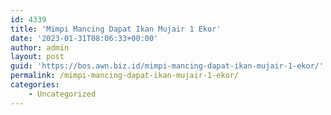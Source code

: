 ```yaml
---
id: 4339
title: 'Mimpi Mancing Dapat Ikan Mujair 1 Ekor'
date: '2023-01-31T08:06:33+00:00'
author: admin
layout: post
guid: 'https://bos.awn.biz.id/mimpi-mancing-dapat-ikan-mujair-1-ekor/'
permalink: /mimpi-mancing-dapat-ikan-mujair-1-ekor/
categories:
    - Uncategorized
---
```


